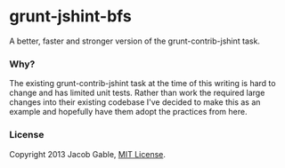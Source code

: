 grunt-jshint-bfs
================

A better, faster and stronger version of the grunt-contrib-jshint task.

### Why?

The existing grunt-contrib-jshint task at the time of this writing is hard to change and has limited unit tests.  Rather than work the required large changes into their existing codebase I've decided to make this as an example and hopefully have them adopt the practices from here.

### License

Copyright 2013 Jacob Gable, [MIT License](http://opensource.org/licenses/MIT).